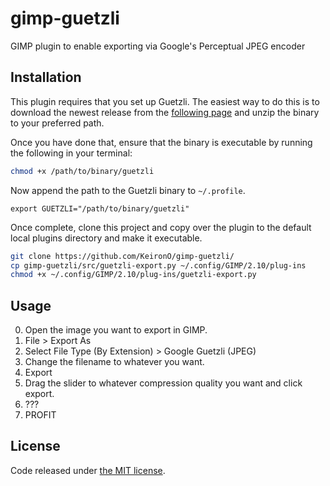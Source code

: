 # gimp-guetzli

GIMP plugin to enable exporting via Google's Perceptual JPEG encoder

## Installation

This plugin requires that you set up Guetzli. The easiest way to do this is to download the newest release from the [following page](https://github.com/google/guetzli/releases) and unzip the binary to your preferred path.

Once you have done that, ensure that the binary is executable by running the following in your terminal:

```bash
chmod +x /path/to/binary/guetzli
```

Now append the path to the Guetzli binary to ```~/.profile```.

```
export GUETZLI="/path/to/binary/guetzli"
``` 

Once complete, clone this project and copy over the plugin to the default local plugins directory and make it executable.

```bash
git clone https://github.com/KeironO/gimp-guetzli/
cp gimp-guetzli/src/guetzli-export.py ~/.config/GIMP/2.10/plug-ins
chmod +x ~/.config/GIMP/2.10/plug-ins/guetzli-export.py
```

## Usage

0. Open the image you want to export in GIMP.
1. File > Export As
2. Select File Type (By Extension) > Google Guetzli (JPEG)
3. Change the filename to whatever you want.
4. Export
5. Drag the slider to whatever compression quality you want and click export.
6. ???
7. PROFIT

## License

Code released under [the MIT license](https://github.com/KeironO/gimp-guetzli/blob/master/LICENSE).
